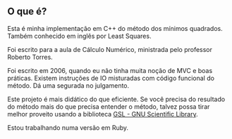 ## O que é?

Esta é minha implementação em C++ do método dos mínimos quadrados.
Também conhecido em inglês por Least Squares.

Foi escrito para a aula de Cálculo Numérico, ministrada pelo professor Roberto
Torres.

Foi escrito em 2006, quando eu não tinha muita noção de MVC e boas práticas.
Existem instruções de IO misturadas com código funcional do método.
Dá uma segurada no julgamento.

Este projeto é mais didático do que eficiente. Se você precisa do resultado do
método mais do que precisa entender o método, talvez possa tirar melhor proveito
usando a biblioteca
[GSL - GNU Scientific Library](https://www.gnu.org/software/gsl/).

Estou trabalhando numa versão em Ruby.

